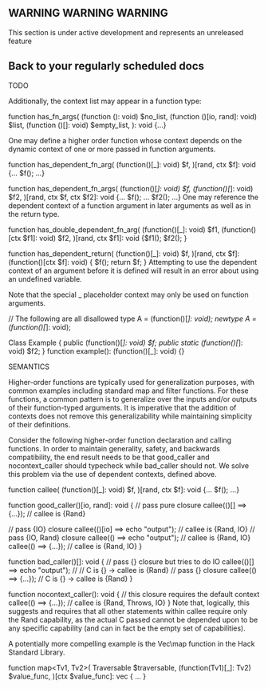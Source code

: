## WARNING WARNING WARNING

This section is under active development and represents an unreleased feature

## Back to your regularly scheduled docs

TODO

Additionally, the context list may appear in a function type:

function has_fn_args(
  (function (): void) $no_list,
  (function ()[io, rand]: void) $list,
  (function ()[]: void) $empty_list,
): void {...}


One may define a higher order function whose context depends on the dynamic context of one or more passed in function arguments.

function has_dependent_fn_arg(
  (function()[_]: void) $f,
)[rand, ctx $f]: void {... $f(); ...}

function has_dependent_fn_args(
  (function()[_]: void) $f,
  (function()[_]: void) $f2,
)[rand, ctx $f, ctx $f2]: void {... $f(); ... $f2(); ...}
One may reference the dependent context of a function argument in later arguments as well as in the return type.

function has_double_dependent_fn_arg(
  (function()[_]: void) $f1,
  (function()[ctx $f1]: void) $f2,
)[rand, ctx $f1]: void {$f1(); $f2(); }

function has_dependent_return(
  (function()[_]: void) $f,
)[rand, ctx $f]: (function()[ctx $f]: void) {
  $f();
  return $f;
}
Attempting to use the dependent context of an argument before it is defined will result in an error about using an undefined variable.

Note that the special _ placeholder context may only be used on function arguments.

// The following are all disallowed
type A = (function()[_]: void);
newtype A = (function()[_]: void);

Class Example {
  public (function()[_]: void) $f;
  public static (function()[_]: void) $f2;
}
function example(): (function()[_]: void) {}


SEMANTICS


Higher-order functions are typically used for generalization purposes, with common examples including standard map and filter functions. For these functions, a common pattern is to generalize over the inputs and/or outputs of their function-typed arguments. It is imperative that the addition of contexts does not remove this generalizability while maintaining simplicity of their definitions.

Consider the following higher-order function declaration and calling functions. In order to maintain generality, safety, and backwards compatibility, the end result needs to be that good_caller and nocontext_caller should typecheck while bad_caller should not. We solve this problem via the use of dependent contexts, defined above.

function callee(
  (function()[_]: void) $f,
)[rand, ctx $f]: void {... $f(); ...}

function good_caller()[io, rand]: void {
  // pass pure closure
  callee(()[] ==> {...}); // callee is {Rand}

  // pass {IO} closure
  callee(()[io] ==> echo "output"); // callee is {Rand, IO}
  // pass {IO, Rand} closure
  callee(() ==> echo "output"); // callee is {Rand, IO}
  callee(() ==> {...}); // callee is {Rand, IO}
}

function bad_caller()[]: void {
  // pass {} closure but tries to do IO
  callee(()[] ==> echo "output"); // // C is {} -> callee is {Rand}
  // pass {} closure
  callee(() ==> {...}); // C is {} -> callee is {Rand}
}

function nocontext_caller(): void {
  // this closure requires the default context
  callee(() ==> {...}); // callee is {Rand, Throws<mixed>, IO}
}
Note that, logically, this suggests and requires that all other statements within callee require only the Rand capability, as the actual C passed cannot be depended upon to be any specific capability (and can in fact be the empty set of capabilities).

A potentially more compelling example is the Vec\map function in the Hack Standard Library.

function map<Tv1, Tv2>(
  Traversable<Tv1> $traversable,
  (function(Tv1)[_]: Tv2) $value_func,
)[ctx $value_func]: vec<Tv2> { ... }